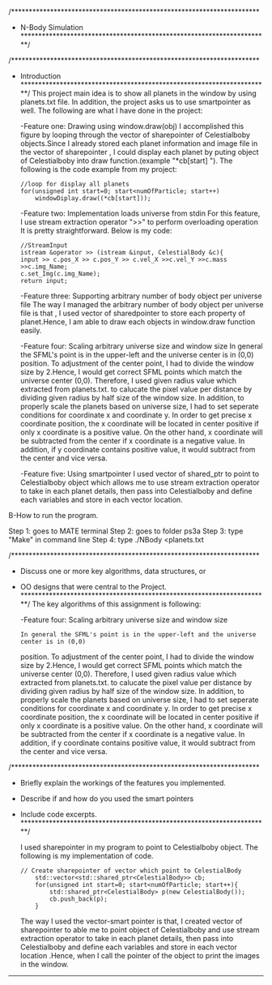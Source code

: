 /**********************************************************************
 *  N-Body Simulation
 **********************************************************************/

/**********************************************************************
 *  Introduction
 **********************************************************************/
    This project main idea is to show all planets in the window by using planets.txt file.
    In addition, the project asks us to use smartpointer as well. The following are what 
    I have done in the project:

    -Feature one: Drawing using window.draw(obj)
        I accomplished this figure by looping through the vector of sharepointer of Celestialboby
    objects.Since I already stored each planet information and image file in the vector of sharepointer
    , I could display each planet by puting object of Celestialboby into draw function.(example "*cb[start] ").
    The following is the code example from my project:

        //loop for display all planets
		for(unsigned int start=0; start<numOfParticle; start++)
            windowDiplay.draw((*cb[start]));

    -Feature two: Implementation loads universe from stdin
        For this feature, I use stream extraction operator ">>" to perform overloading operation
    It is pretty straightforward. Below is my code:

        //StreamInput
        istream &operator >> (istream &input, CelestialBody &c){
        input >> c.pos_X >> c.pos_Y >> c.vel_X >>c.vel_Y >>c.mass >>c.img_Name;
        c.set_Img(c.img_Name);
        return input;

    -Feature three: Supporting arbitrary number of body object per universe file
        The way I managed the arbitrary number of body object per universe file is that
    , I used vector of sharedpointer to store each property of planet.Hence, I am able to 
    draw each objects in window.draw function easily.

    -Feature four: Scaling arbitrary universe size and window size
        In general the SFML's point is in the upper-left and the universe center is in (0,0) 
    position. To adjustment of the center point, I had to divide the window size by 2.Hence,
    I would get correct SFML points which match the universe center (0,0). Therefore, I used 
    given radius value which extracted from planets.txt. to calucate the pixel value per distance
    by dividing given radius by half size of the window size. In addition, to properly scale the 
    planets based on universe size, I had to set seperate conditions for coordinate x and coordinate 
    y. In order to get precise x coordinate position, the x coordinate will be located in center     positive
    if only x coordinate is a positive value. On the other hand, x coordinate will be subtracted
    from the center if x coordinate is a negative value. In addition, if y coordinate contains 
    positive value, it would subtract from the center and vice versa.


    -Feature five: Using smartpointer
            I used vector of shared_ptr to point to Celestialboby object which allows me to use
    stream extraction operator to take in each planet details, then pass into Celestialboby and 
    define each variables and store in each vector location. 

B-How to run the program.

 Step 1: goes to MATE terminal
 Step 2: goes to folder ps3a
 Step 3: type "Make" in command line
 Step 4: type ./NBody <planets.txt
          

  /**********************************************************************
 *  Discuss one or more key algorithms, data structures, or 
 *  OO designs that were central to the Project.
 **********************************************************************/
    The key algorithms of this assignment is following:    

    -Feature four: Scaling arbitrary universe size and window size

        In general the SFML's point is in the upper-left and the universe center is in (0,0) 
    position. To adjustment of the center point, I had to divide the window size by 2.Hence,
    I would get correct SFML points which match the universe center (0,0). Therefore, I used 
    given radius value which extracted from planets.txt. to calucate the pixel value per distance
    by dividing given radius by half size of the window size. In addition, to properly scale the 
    planets based on universe size, I had to set seperate conditions for coordinate x and coordinate 
    y. In order to get precise x coordinate position, the x coordinate will be located in center     positive
    if only x coordinate is a positive value. On the other hand, x coordinate will be subtracted
    from the center if x coordinate is a negative value. In addition, if y coordinate contains 
    positive value, it would subtract from the center and vice versa.

/**********************************************************************
 *  Briefly explain the workings of the features you implemented.
 *  Describe if and how do you used the smart pointers 
 *  Include code excerpts.
 **********************************************************************/

    I used sharepointer in my program to point to Celestialboby object.
The following is my implementation of code.

        // Create sharepointer of vector which point to CelestialBody
            std::vector<std::shared_ptr<CelestialBody>> cb;
            for(unsigned int start=0; start<numOfParticle; start++){
                std::shared_ptr<CelestialBody> p(new CelestialBody());
                cb.push_back(p);
            }
    
    The way I used the vector-smart pointer is that, I created vector of
sharepointer to able me to point object of Celestialboby and use stream 
extraction operator to take in each planet details, then pass into Celestialboby and 
define each variables and store in each vector location .Hence, when I call the pointer
of the object to print the images in the window. 
                           
 *****************************************

